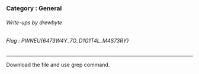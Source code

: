 ### Category : General
###### Write-ups by drewbyte
###### Flag : PWNEU{6473W4Y_7O_D1G1T4L_M4S73RY}
---

Download the file and use grep command.

<br>
<img src="https://github.com/drew-byte/pwneu-writeups/blob/main/00x8%20saved%20images/Pasted%20image%2020240319002449.png" alt="">
 <br>
